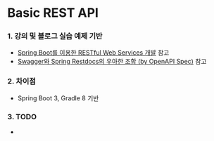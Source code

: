 # Basic REST API

### 1. 강의 및 블로그 실습 예제 기반

- [Spring Boot를 이용한 RESTful Web Services 개발](https://www.inflearn.com/course/spring-boot-restful-web-services# "Spring Boot를 이용한 RESTful Web Services 개발")
  참고
- [Swagger와 Spring Restdocs의 우아한 조합 (by OpenAPI Spec)](https://taetaetae.github.io/posts/a-combination-of-swagger-and-spring-restdocs/# "Swagger와 Spring Restdocs의 우아한 조합 (by OpenAPI Spec)")
  참고

### 2. 차이점

- Spring Boot 3, Gradle 8 기반

### 3. TODO

- 
